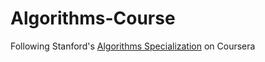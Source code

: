 # Algorithms-Course
Following Stanford's [Algorithms Specialization](https://www.coursera.org/specializations/algorithms) on Coursera

